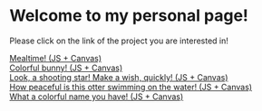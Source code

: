 <html>
	<body>
		<h1>Welcome to my personal page! </h1>
		<p>Please click on the link of the project you are interested in!</p>
		<a href="https://vickipataki.github.io/javascript/JS003-meal-canvas.html">Mealtime! (JS + Canvas)</a>
		<br/>
		<a href="https://vickipataki.github.io/javascript/js004-bunny.html">Colorful bunny! (JS + Canvas)</a>
		<br/>
		<a href="https://vickipataki.github.io/javascript/ka-shooting-star.html">Look, a shooting star! Make a wish, quickly! (JS + Canvas)</a>
		<br/>
		<a href="https://vickipataki.github.io/javascript/peaceful-otter.html">How peaceful is this otter swimming on the water! (JS + Canvas)</a>
		<br/>
		<a href="https://vickipataki.github.io/javascript/say-my-name.html">What a colorful name you have! (JS + Canvas)</a>
	</body>
</html>
